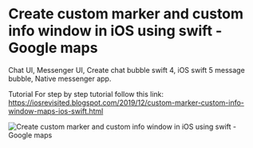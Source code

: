 
# Create custom marker and custom info window in iOS using swift - Google maps


Chat UI, Messenger UI, Create chat bubble swift 4, iOS swift 5 message bubble, Native messenger app.

Tutorial For step by step tutorial follow this link: https://iosrevisited.blogspot.com/2019/12/custom-marker-custom-info-window-maps-ios-swift.html

![Create custom marker and custom info window in iOS using swift - Google maps](https://1.bp.blogspot.com/-jcz4IqTzkZA/XfezUzwF6eI/AAAAAAAAEH0/geLbaglYBiEcwkqLdptqncxvR9mbEaUwQCLcBGAsYHQ/s1600/Cutom%2BMarker%2BAnd%2BCustom%2BInfo%2BWindow.001.jpeg)
